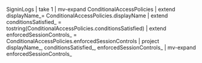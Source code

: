 SigninLogs
| take 1
| mv-expand ConditionalAccessPolicies
| extend displayName_=  ConditionalAccessPolicies.displayName
| extend conditionsSatisfied_ = tostring(ConditionalAccessPolicies.conditionsSatisfied)
| extend enforcedSessionControls_ = ConditionalAccessPolicies.enforcedSessionControls
| project displayName_, conditionsSatisfied_, enforcedSessionControls_
| mv-expand enforcedSessionControls_
